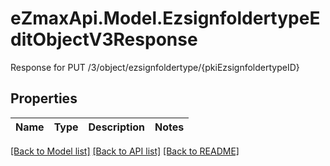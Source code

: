 # eZmaxApi.Model.EzsignfoldertypeEditObjectV3Response
Response for PUT /3/object/ezsignfoldertype/{pkiEzsignfoldertypeID}

## Properties

Name | Type | Description | Notes
------------ | ------------- | ------------- | -------------

[[Back to Model list]](../README.md#documentation-for-models) [[Back to API list]](../README.md#documentation-for-api-endpoints) [[Back to README]](../README.md)

